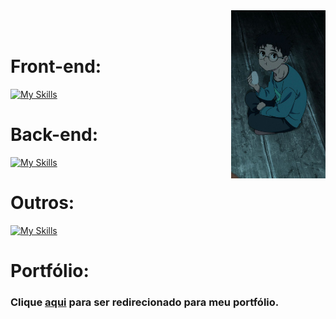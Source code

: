 <img src="https://github.com/FelipeCostaq/FelipeCostaq/blob/main/okarunImage.jpg?raw=true" width="30%" align="right" />
<br><br>


# Front-end:

[![My Skills](https://skillicons.dev/icons?i=html,css,js,ts,react,bootstrap,wasm)](https://skillicons.dev)

# Back-end:

[![My Skills](https://skillicons.dev/icons?i=cs,dotnet,nodejs,java)](https://skillicons.dev)

# Outros: 

[![My Skills](https://skillicons.dev/icons?i=unity,git,github)](https://skillicons.dev)


# Portfólio:
<h3>Clique <a href="https://felipecdeveloper.netlify.app/">aqui</a> para ser redirecionado para meu portfólio.</h3>




